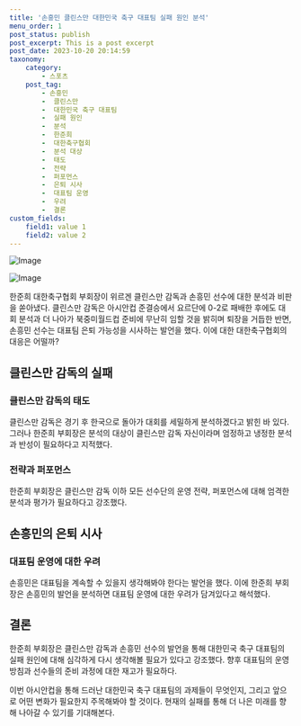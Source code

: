 ```yaml
---
title: '손흥민 클린스만 대한민국 축구 대표팀 실패 원인 분석'
menu_order: 1
post_status: publish
post_excerpt: This is a post excerpt
post_date: 2023-10-20 20:14:59
taxonomy:
    category:
        - 스포츠
    post_tag:
        - 손흥민
        -  클린스만
        -  대한민국 축구 대표팀
        -  실패 원인
        -  분석
        -  한준희
        -  대한축구협회
        -  분석 대상
        -  태도
        -  전략
        -  퍼포먼스
        -  은퇴 시사
        -  대표팀 운영
        -  우려
        -  결론
custom_fields:
    field1: value 1
    field2: value 2
---
```


![Image](https://imgnews.pstatic.net/image/003/2024/02/07/NISI20240207_0020223572_web_20240207001815_20240207131010897.jpg?type=w647)

![Image](https://imgnews.pstatic.net/image/003/2024/02/07/NISI20240207_0020223694_web_20240207031627_20240207131010899.jpg?type=w647)


한준희 대한축구협회 부회장이 위르겐 클린스만 감독과 손흥민 선수에 대한 분석과 비판을 쏟아냈다. 클린스만 감독은 아시안컵 준결승에서 요르단에 0-2로 패배한 후에도 대회 분석과 더 나아가 북중미월드컵 준비에 무난히 임할 것을 밝히며 퇴장을 거듭한 반면, 손흥민 선수는 대표팀 은퇴 가능성을 시사하는 발언을 했다. 이에 대한 대한축구협회의 대응은 어떨까?

## 클린스만 감독의 실패

### 클린스만 감독의 태도

클린스만 감독은 경기 후 한국으로 돌아가 대회를 세밀하게 분석하겠다고 밝힌 바 있다. 그러나 한준희 부회장은 분석의 대상이 클린스만 감독 자신이라며 엄정하고 냉정한 분석과 반성이 필요하다고 지적했다.

### 전략과 퍼포먼스

한준희 부회장은 클린스만 감독 이하 모든 선수단의 운영 전략, 퍼포먼스에 대해 엄격한 분석과 평가가 필요하다고 강조했다.

## 손흥민의 은퇴 시사

### 대표팀 운영에 대한 우려

손흥민은 대표팀을 계속할 수 있을지 생각해봐야 한다는 발언을 했다. 이에 한준희 부회장은 손흥민의 발언을 분석하면 대표팀 운영에 대한 우려가 담겨있다고 해석했다.

## 결론

한준희 부회장은 클린스만 감독과 손흥민 선수의 발언을 통해 대한민국 축구 대표팀의 실패 원인에 대해 심각하게 다시 생각해볼 필요가 있다고 강조했다. 향후 대표팀의 운영 방침과 선수들의 준비 과정에 대한 재고가 필요하다.

이번 아시안컵을 통해 드러난 대한민국 축구 대표팀의 과제들이 무엇인지, 그리고 앞으로 어떤 변화가 필요한지 주목해봐야 할 것이다. 현재의 실패를 통해 더 나은 미래를 향해 나아갈 수 있기를 기대해본다.

